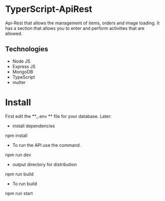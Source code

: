 # TyperScript-ApiRest

Api-Rest that allows the management of items, orders and image loading. It has a section that allows you to enter and perform activities that are allowed.

## Technologies

- Node JS
- Express JS
- MongoDB
- TypeScript
- multer

# Install

First edit the **\_.env ** file for your database. Later:


* install dependencies

npm install

* To run the API use the command.

npm run dev

* output directory for distribution

npm run build

* To run build 

npm run start
